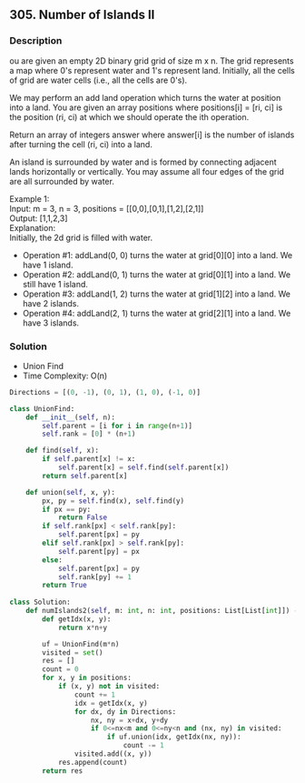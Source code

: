 ## 305. Number of Islands II
### Description
ou are given an empty 2D binary grid grid of size m x n. The grid represents a map where 0's represent water and 1's represent land. Initially, all the cells of grid are water cells (i.e., all the cells are 0's).

We may perform an add land operation which turns the water at position into a land. You are given an array positions where positions[i] = [ri, ci] is the position (ri, ci) at which we should operate the ith operation.

Return an array of integers answer where answer[i] is the number of islands after turning the cell (ri, ci) into a land.

An island is surrounded by water and is formed by connecting adjacent lands horizontally or vertically. You may assume all four edges of the grid are all surrounded by water.

Example 1:  
Input: m = 3, n = 3, positions = [[0,0],[0,1],[1,2],[2,1]]  
Output: [1,1,2,3]  
Explanation:  
Initially, the 2d grid is filled with water.  
- Operation #1: addLand(0, 0) turns the water at grid[0][0] into a land. We have 1 island.  
- Operation #2: addLand(0, 1) turns the water at grid[0][1] into a land. We still have 1 island.  
- Operation #3: addLand(1, 2) turns the water at grid[1][2] into a land. We have 2 islands.  
- Operation #4: addLand(2, 1) turns the water at grid[2][1] into a land. We have 3 islands.  

### Solution
* Union Find
* Time Complexity: O(n)

```python
Directions = [(0, -1), (0, 1), (1, 0), (-1, 0)]

class UnionFind:
    def __init__(self, n):
        self.parent = [i for i in range(n+1)]
        self.rank = [0] * (n+1)

    def find(self, x):
        if self.parent[x] != x:
            self.parent[x] = self.find(self.parent[x])
        return self.parent[x]

    def union(self, x, y):
        px, py = self.find(x), self.find(y)
        if px == py:
            return False
        if self.rank[px] < self.rank[py]:
            self.parent[px] = py
        elif self.rank[px] > self.rank[py]:
            self.parent[py] = px
        else:
            self.parent[px] = py
            self.rank[py] += 1
        return True
            
class Solution:
    def numIslands2(self, m: int, n: int, positions: List[List[int]]) -> List[int]:
        def getIdx(x, y):
            return x*n+y

        uf = UnionFind(m*n)
        visited = set()
        res = []
        count = 0
        for x, y in positions:
            if (x, y) not in visited:
                count += 1
                idx = getIdx(x, y)
                for dx, dy in Directions:
                    nx, ny = x+dx, y+dy
                    if 0<=nx<m and 0<=ny<n and (nx, ny) in visited:
                        if uf.union(idx, getIdx(nx, ny)):
                            count -= 1
                visited.add((x, y))
            res.append(count)
        return res
```
